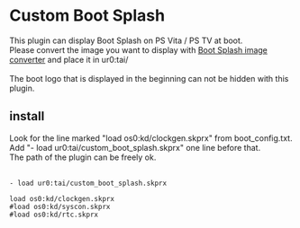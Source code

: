 # Custom Boot Splash
This plugin can display Boot Splash on PS Vita / PS TV at boot.<br>
Please convert the image you want to display with [Boot Splash image converter](https://princess-of-sleeping.github.io/Vita-HTML-Tools/boot_splash/index.html) and place it in ur0:tai/<br>
<br>
The boot logo that is displayed in the beginning can not be hidden with this plugin.<br>

## install
Look for the line marked "load os0:kd/clockgen.skprx" from boot_config.txt.<br>
Add "- load ur0:tai/custom_boot_splash.skprx" one line before that.<br>
The path of the plugin can be freely ok.<br>
<br>
```
- load ur0:tai/custom_boot_splash.skprx

load os0:kd/clockgen.skprx
#load os0:kd/syscon.skprx
#load os0:kd/rtc.skprx
```
